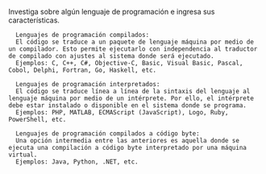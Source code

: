 Investiga sobre algún lenguaje de programación e ingresa sus características.

      Lenguajes de programación compilados:
      El código se traduce a un paquete de lenguaje máquina por medio de un compilador. Esto permite ejecutarlo con independencia al traductor de compilado con ajustes al sistema donde será ejecutado.
      Ejemplos: C, C++, C#, Objective-C, Basic, Visual Basic, Pascal, Cobol, Delphi, Fortran, Go, Haskell, etc.
      
      Lenguajes de programación interpretados:
      El código se traduce línea a línea de la sintaxis del lenguaje al lenguaje máquina por medio de un intérprete. Por ello, el intérprete debe estar instalado o disponible en el sistema donde se programa.
      Ejemplos: PHP, MATLAB, ECMAScript (JavaScript), Logo, Ruby, PowerShell, etc.
      
      Lenguajes de programación compilados a código byte:
      Una opción intermedia entre las anteriores es aquella donde se ejecuta una compilación a código byte interpretado por una máquina virtual.
      Ejemplos: Java, Python, .NET, etc.
      
      
      
